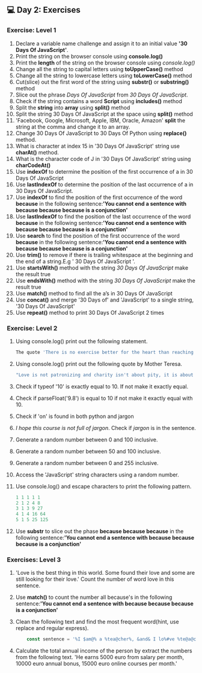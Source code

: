 ## 💻 Day 2: Exercises

### Exercise: Level 1

1. Declare a variable name challenge and assign it to an initial value **'30 Days Of JavaScript'**.
2. Print the string on the browser console using __console.log()__
3. Print the __length__ of the string on the browser console using _console.log()_
4. Change all the string to capital letters using __toUpperCase()__ method
5. Change all the string to lowercase letters using __toLowerCase()__ method
6. Cut(slice) out the first word of the string using __substr()__ or __substring()__ method
7. Slice out the phrase *Days Of JavaScript* from *30 Days Of JavaScript*.
8. Check if the string contains a word __Script__ using __includes()__ method
9. Split the __string__ into __array__ using __split()__ method
10. Split the string 30 Days Of JavaScript at the space using __split()__ method
11. 'Facebook, Google, Microsoft, Apple, IBM, Oracle, Amazon' __split__ the string at the comma and change it to an array.
12. Change 30 Days Of JavaScript to 30 Days Of Python using __replace()__ method.
13. What is character at index 15 in '30 Days Of JavaScript' string use __charAt()__ method.
14. What is the character code of J in '30 Days Of JavaScript' string using __charCodeAt()__
15. Use __indexOf__ to determine the position of the first occurrence of a in 30 Days Of JavaScript
16. Use __lastIndexOf__ to determine the position of the last occurrence of a in 30 Days Of JavaScript.
17. Use __indexOf__ to find the position of the first occurrence of the word __because__ in the following sentence:__'You cannot end a sentence with because because because is a conjunction'__
18. Use __lastIndexOf__ to find the position of the last occurrence of the word __because__ in the following sentence:__'You cannot end a sentence with because because because is a conjunction'__
19. Use __search__ to find the position of the first occurrence of the word __because__ in the following sentence:__'You cannot end a sentence with because because because is a conjunction'__
20. Use __trim()__ to remove if there is trailing whitespace at the beginning and the end of a string.E.g ' 30 Days Of JavaScript '.
21. Use __startsWith()__ method with the string *30 Days Of JavaScript* make the result true
22. Use __endsWith()__ method with the string *30 Days Of JavaScript* make the result true
23. Use __match()__ method to find all the a’s in 30 Days Of JavaScript
24. Use __concat()__ and merge '30 Days of' and 'JavaScript' to a single string, '30 Days Of JavaScript'
25. Use __repeat()__ method to print 30 Days Of JavaScript 2 times

### Exercise: Level 2

1. Using console.log() print out the following statement.

    ```sh
    The quote 'There is no exercise better for the heart than reaching down and lifting people up.' by John Holmes teaches us to help one another.
    ```

1. Using console.log() print out the following quote by Mother Teresa.

    ```sh
    "Love is not patronizing and charity isn't about pity, it is about love. Charity and love are the same -- with charity you give love, so don't just give money but reach out your hand instead."
    ```

1. Check if typeof '10' is exactly equal to 10. If not make it exactly equal.
1. Check if parseFloat('9.8') is equal to 10 if not make it exactly equal with 10.
2. Check if 'on' is found in both python and jargon
3. _I hope this course is not full of jargon_. Check if _jargon_ is in the sentence.
4. Generate a random number between 0 and 100 inclusive.
5. Generate a random number between 50 and 100 inclusive.
6. Generate a random number between 0 and 255 inclusive.
7. Access the 'JavaScript' string characters using a random number.
8. Use console.log() and escape characters to print the following pattern.

    ```js
    1 1 1 1 1
    2 1 2 4 8
    3 1 3 9 27
    4 1 4 16 64
    5 1 5 25 125
    ```

9.  Use __substr__ to slice out the phase __because because because__ in the following sentence:__'You cannot end a sentence with because because because is a conjunction'__

### Exercises: Level 3

1. 'Love is the best thing in this world. Some found their love and some are still looking for their love.' Count the number of word love in this sentence.
2. Use __match()__ to count the number all because's in the following sentence:__'You cannot end a sentence with because because because is a conjunction'__
3. Clean the following text and find the most frequent word(hint, use replace and regular express).

    ```js
        const sentence = '%I $am@% a %tea@cher%, &and& I lo%#ve %te@a@ching%;. The@re $is no@th@ing; &as& mo@re rewarding as educa@ting &and& @emp%o@weri@ng peo@ple. ;I found tea@ching m%o@re interesting tha@n any ot#her %jo@bs. %Do@es thi%s mo@tiv#ate yo@u to be a tea@cher!? %Th#is 30#Days&OfJavaScript &is al@so $the $resu@lt of &love& of tea&ching'
    ```

4. Calculate the total annual income of the person by extract the numbers from the following text. 'He earns 5000 euro from salary per month, 10000 euro annual bonus, 15000 euro online courses per month.'